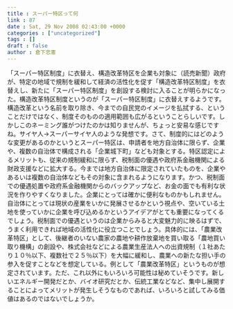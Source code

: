 ```yaml
---
title : スーパー特区って何
link : 87
date : Sat, 29 Nov 2008 02:43:00 +0000
categories : ["uncategorized"]
tags : []
draft : false
author : 倉下忠憲
---
```


「スーパー特区制度」に衣替え、構造改革特区を企業も対象に（読売新聞）政府が、特定の地域で規制を緩和して経済の活性化を促す「構造改革特区制度」を衣替えし、新たに「スーパー特区制度」を創設する検討に入ることが明らかになった。構造改革特区制度というのが「スーパー特区制度」に衣替えするようです。構造改革という名前を取り除き、今までの自民党のイメージを払拭する、ということだけではなく、制度そのものの適用範囲も広がるということらしいです。しかしこのネーミング誰がつけたのかは知りませんが、ちょっと安易な感じですね。サイヤ人→スーパーサイヤ人のような発想です。さて、制度的にはどのような変更があるのかというとスーパー特区は、申請者を地方自治体に限らず、企業や、複数の自治体で構成される「企業城下町」なども対象とする。特区認定によるメリットも、従来の規制緩和に限らず、税制面の優遇や政府系金融機関による財政支援などに拡大する。今までは地方自治体に限定されていたものを、企業やあるいは複数の自治体などもその対象に含まれるようになります。かつ、税制面での優遇処置や政府系金融機関からのバックアップなど、お金の面でも有利な状況を作りやすくなりました。企業にとっては確かに便利なものかもしれません。自治体にとっては現状の産業をいかに発展させるかという視点や、空いている土地を使っていかに企業を呼び込めるかというアイデアがとても重要になってくるでしょう。税制面での優遇というのは企業からみると大変魅力的に映るはずで、うまく利用できれば地域の活性化に役立つことでしょう。具体的には、「農業改革特区」として、後継者のいない農家の農地や耕作放棄地を買い取る「農地買い取り機構」の創設や、株式会社などによる農業生産法人への出資規制（１社あたり１０％以下、複数社で２５％以下）を大幅に緩和し、農業への新たな担い手の参入を促すことなどを想定している。例として「農業改革特区」というものが想定されています。ただ、これ以外にもいろいろ可能性は秘めていそうです。新しいエネルギー開発だとか、バイオ研究だとか、伝統工業などなど、集中し展開することによってメリットが発生しそうなものであれば、いろいろと試してみる価値はあるのではないでしょうか。
